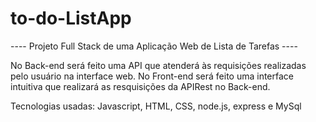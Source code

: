 # to-do-ListApp

---- Projeto Full Stack de uma Aplicação Web de Lista de Tarefas ----

No Back-end será feito uma API que atenderá às requisições realizadas pelo usuário na interface web. No Front-end será feito uma interface intuitiva que realizará as resquisições da APIRest no Back-end.

Tecnologias usadas: Javascript, HTML, CSS, node.js, express e MySql
